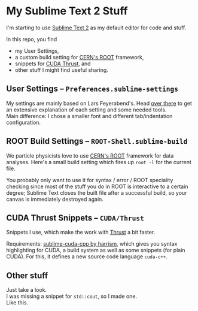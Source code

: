 # My Sublime Text 2 Stuff
I'm starting to use [Sublime Text 2](http://www.sublimetext.com/) as my default editor for code and stuff.

In this repo, you find

* my User Settings,
* a custom build setting for [CERN's ROOT](http://root.cern.ch/) framework,
* snippets for [CUDA Thrust](https://github.com/thrust/thrust), and
* other stuff I might find useful sharing.

## User Settings – ``Preferences.sublime-settings``
My settings are mainly based on Lars Feyerabend's. Head [over there](https://github.com/lars-feyerabend/st2-user-settings) to get an extensive explanation of each setting and some needed tools.  
Main difference: I chose a smaller font and different tab/indentation configuration.

## ROOT Build Settings – ``ROOT-Shell.sublime-build``
We particle physicists love to use [CERN's ROOT](http://root.cern.ch/) framework for data analyses. Here's a small build setting which fires up ``root -l`` for the current file.

You probably only want to use it for syntax / error / ROOT speciality checking since most of the stuff you do in ROOT is interactive to a certain degree; Sublime Text closes the built file after a successful build, so your canvas is immediately destroyed again.

## CUDA Thrust Snippets – ``CUDA/Thrust``
Snippets I use, which make the work with [Thrust](https://github.com/thrust/thrust) a bit faster.

Requirements: [sublime-cuda-cpp by harrism](https://github.com/harrism/sublimetext-cuda-cpp), which gives you syntax highlighting for CUDA, a build system as well as some snippets (for plain CUDA). For this, it defines a new source code language ``cuda-c++``.

## Other stuff
Just take a look.  
I was missing a snippet for ``std::cout``, so I made one.  
Like this.
